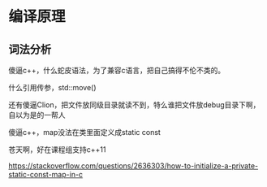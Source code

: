 # 编译原理

## 词法分析

傻逼c++，什么蛇皮语法，为了兼容c语言，把自己搞得不伦不类的。

什么引用传参，std::move()

还有傻逼Clion，把文件放同级目录就读不到，特么谁把文件放debug目录下啊，自以为是的一帮人

傻逼c++，map没法在类里面定义成static const

苍天啊，好在课程组支持c++11

https://stackoverflow.com/questions/2636303/how-to-initialize-a-private-static-const-map-in-c





